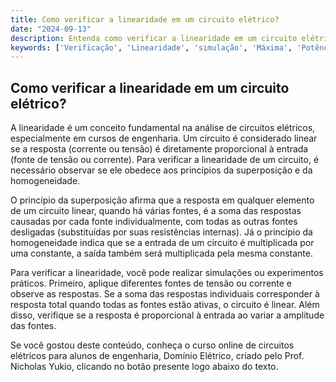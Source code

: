 ```yaml
---
title: Como verificar a linearidade em um circuito elétrico?
date: "2024-09-13"
description: Entenda como verificar a linearidade em um circuito elétrico e sua importância na análise de circuitos.
keywords: ['Verificação', 'Linearidade', 'simulação', 'Máxima', 'Potência', 'Equivalente', 'Análise']
---
```


## Como verificar a linearidade em um circuito elétrico?

A linearidade é um conceito fundamental na análise de circuitos elétricos, especialmente em cursos de engenharia. Um circuito é considerado linear se a resposta (corrente ou tensão) é diretamente proporcional à entrada (fonte de tensão ou corrente). Para verificar a linearidade de um circuito, é necessário observar se ele obedece aos princípios da superposição e da homogeneidade.

O princípio da superposição afirma que a resposta em qualquer elemento de um circuito linear, quando há várias fontes, é a soma das respostas causadas por cada fonte individualmente, com todas as outras fontes desligadas (substituídas por suas resistências internas). Já o princípio da homogeneidade indica que se a entrada de um circuito é multiplicada por uma constante, a saída também será multiplicada pela mesma constante.

Para verificar a linearidade, você pode realizar simulações ou experimentos práticos. Primeiro, aplique diferentes fontes de tensão ou corrente e observe as respostas. Se a soma das respostas individuais corresponder à resposta total quando todas as fontes estão ativas, o circuito é linear. Além disso, verifique se a resposta é proporcional à entrada ao variar a amplitude das fontes.

Se você gostou deste conteúdo, conheça o curso online de circuitos elétricos para alunos de engenharia, Domínio Elétrico, criado pelo Prof. Nicholas Yukio, clicando no botão presente logo abaixo do texto.